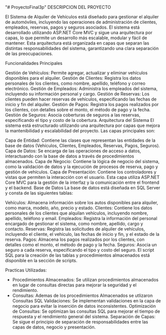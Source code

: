 "# ProyectoFinal3p" 
DESCRIPCION DEL PROYECTO 

El Sistema de Alquiler de Vehículos está diseñado para gestionar el alquiler de automóviles, incluyendo las operaciones de administración de clientes, empleados, reservas, pagos y seguros asociados. El sistema está desarrollado utilizando ASP.NET Core MVC y sigue una arquitectura por capas, lo que permite un desarrollo más escalable, modular y fácil de mantener. Esta arquitectura está organizada en capas que separan las distintas responsabilidades del sistema, garantizando una clara separación de las preocupaciones.

Funcionalidades Principales

Gestión de Vehículos: Permite agregar, actualizar y eliminar vehículos disponibles para el alquiler.
Gestión de Clientes: Registra los datos personales de los clientes, como nombre, apellido, teléfono y correo electrónico.
Gestión de Empleados: Administra los empleados del sistema, incluyendo su información personal y cargo.
Gestión de Reservas: Los clientes pueden hacer reservas de vehículos, especificando las fechas de inicio y fin del alquiler.
Gestión de Pagos: Registra los pagos realizados por los clientes, con detalles sobre el monto, el método de pago y la fecha.
Gestión de Seguros: Asocia coberturas de seguros a las reservas, especificando el tipo y costo de la cobertura.
Arquitectura del Sistema
El sistema está estructurado utilizando una arquitectura por capas que mejora la mantenibilidad y escalabilidad del proyecto. Las capas principales son:

Capa de Entidad: Contiene las clases que representan las entidades de la base de datos (Vehículos, Clientes, Empleados, Reservas, Pagos, Seguros).
Capa de Datos: Se encarga de las operaciones de acceso a datos, interactuando con la base de datos a través de procedimientos almacenados.
Capa de Negocio: Contiene la lógica de negocio del sistema, como la validación de datos y la ejecución de procesos de reserva, pago y gestión de vehículos.
Capa de Presentación: Contiene los controladores y vistas que permiten la interacción con el usuario. Esta capa utiliza ASP.NET Core MVC para la gestión de la interfaz y la comunicación entre el frontend y el backend.
Base de Datos
La base de datos está diseñada en SQL Server y consta de las siguientes tablas:

Vehículos: Almacena información sobre los autos disponibles para alquiler, como marca, modelo, año, precio y estado.
Clientes: Contiene los datos personales de los clientes que alquilan vehículos, incluyendo nombre, apellido, teléfono y email.
Empleados: Registra la información del personal encargado de gestionar el sistema, como nombre, apellido, cargo y contacto.
Reservas: Registra las solicitudes de alquiler de vehículos, incluyendo el cliente, el vehículo, las fechas de inicio y fin, y el estado de la reserva.
Pagos: Almacena los pagos realizados por los clientes, con detalles como el monto, el método de pago y la fecha.
Seguros: Asocia un seguro a cada reserva, especificando el tipo y costo del seguro.
El script SQL para la creación de las tablas y procedimientos almacenados está disponible en la sección de scripts.

Practicas Utilizadas:

- Procedimientos Almacenados: Se utilizan procedimientos almacenados en lugar de consultas directas para mejorar la seguridad y el rendimiento.
- Consultas: Ademas de los procedimientos Almacenados se utlizaron Consultas SQL
Validaciones: Se implementan validaciones en la capa de negocio para evitar la inserción de datos inconsistentes.
Optimización de Consultas: Se optimizan las consultas SQL para mejorar el tiempo de respuesta y el rendimiento general del sistema.
Separación de Capas: Se sigue el principio de separación de responsabilidades entre las capas de datos, negocio y presentación.
